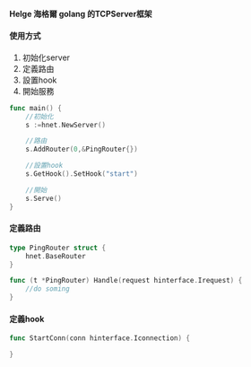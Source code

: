 #### Helge 海格爾 golang 的TCPServer框架

#### 使用方式

1. 初始化server
2. 定義路由
3. 設置hook
4. 開始服務
```go
func main() {
    //初始化
    s :=hnet.NewServer()

    //路由
    s.AddRouter(0,&PingRouter{})

    //設置hook
    s.GetHook().SetHook("start")

    //開始
    s.Serve()
}
```

#### 定義路由
```go
type PingRouter struct {
    hnet.BaseRouter
}

func (t *PingRouter) Handle(request hinterface.Irequest) {
    //do soming
}

```
#### 定義hook
```go
func StartConn(conn hinterface.Iconnection) {

}
```